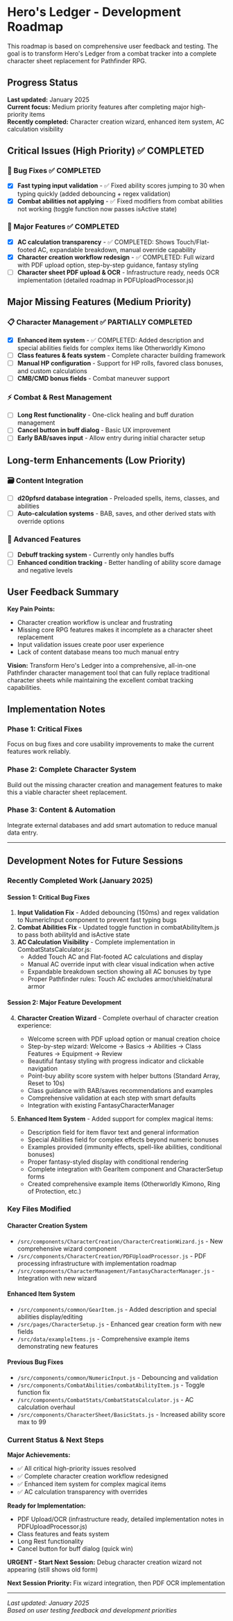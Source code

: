 # Hero's Ledger - Development Roadmap

This roadmap is based on comprehensive user feedback and testing. The goal is to transform Hero's Ledger from a combat tracker into a complete character sheet replacement for Pathfinder RPG.

## Progress Status
**Last updated:** January 2025  
**Current focus:** Medium priority features after completing major high-priority items  
**Recently completed:** Character creation wizard, enhanced item system, AC calculation visibility

## Critical Issues (High Priority) ✅ COMPLETED

### 🐛 Bug Fixes ✅ COMPLETED
- [x] **Fast typing input validation** - ✅ Fixed ability scores jumping to 30 when typing quickly (added debouncing + regex validation)
- [x] **Combat abilities not applying** - ✅ Fixed modifiers from combat abilities not working (toggle function now passes isActive state)

### 🚀 Major Features ✅ COMPLETED 
- [x] **AC calculation transparency** - ✅ COMPLETED: Shows Touch/Flat-footed AC, expandable breakdown, manual override capability
- [x] **Character creation workflow redesign** - ✅ COMPLETED: Full wizard with PDF upload option, step-by-step guidance, fantasy styling
- [ ] **Character sheet PDF upload & OCR** - Infrastructure ready, needs OCR implementation (detailed roadmap in PDFUploadProcessor.js)

## Major Missing Features (Medium Priority)

### 📋 Character Management ✅ PARTIALLY COMPLETED
- [x] **Enhanced item system** - ✅ COMPLETED: Added description and special abilities fields for complex items like Otherworldly Kimono
- [ ] **Class features & feats system** - Complete character building framework
- [ ] **Manual HP configuration** - Support for HP rolls, favored class bonuses, and custom calculations
- [ ] **CMB/CMD bonus fields** - Combat maneuver support

### ⚡ Combat & Rest Management
- [ ] **Long Rest functionality** - One-click healing and buff duration management
- [ ] **Cancel button in buff dialog** - Basic UX improvement
- [ ] **Early BAB/saves input** - Allow entry during initial character setup

## Long-term Enhancements (Low Priority)

### 🗃️ Content Integration
- [ ] **d20pfsrd database integration** - Preloaded spells, items, classes, and abilities
- [ ] **Auto-calculation systems** - BAB, saves, and other derived stats with override options

### 🎯 Advanced Features
- [ ] **Debuff tracking system** - Currently only handles buffs
- [ ] **Enhanced condition tracking** - Better handling of ability score damage and negative levels

## User Feedback Summary

**Key Pain Points:**
- Character creation workflow is unclear and frustrating
- Missing core RPG features makes it incomplete as a character sheet replacement
- Input validation issues create poor user experience
- Lack of content database means too much manual entry

**Vision:**
Transform Hero's Ledger into a comprehensive, all-in-one Pathfinder character management tool that can fully replace traditional character sheets while maintaining the excellent combat tracking capabilities.

## Implementation Notes

### Phase 1: Critical Fixes
Focus on bug fixes and core usability improvements to make the current features work reliably.

### Phase 2: Complete Character System
Build out the missing character creation and management features to make this a viable character sheet replacement.

### Phase 3: Content & Automation
Integrate external databases and add smart automation to reduce manual data entry.

---

## Development Notes for Future Sessions

### Recently Completed Work (January 2025)

#### Session 1: Critical Bug Fixes
1. **Input Validation Fix** - Added debouncing (150ms) and regex validation to NumericInput component to prevent fast typing bugs
2. **Combat Abilities Fix** - Updated toggle function in combatAbilityItem.js to pass both abilityId and isActive state 
3. **AC Calculation Visibility** - Complete implementation in CombatStatsCalculator.js:
   - Added Touch AC and Flat-footed AC calculations and display
   - Manual AC override input with clear visual indication when active
   - Expandable breakdown section showing all AC bonuses by type
   - Proper Pathfinder rules: Touch AC excludes armor/shield/natural armor

#### Session 2: Major Feature Development
4. **Character Creation Wizard** - Complete overhaul of character creation experience:
   - Welcome screen with PDF upload option or manual creation choice
   - Step-by-step wizard: Welcome → Basics → Abilities → Class Features → Equipment → Review
   - Beautiful fantasy styling with progress indicator and clickable navigation
   - Point-buy ability score system with helper buttons (Standard Array, Reset to 10s)
   - Class guidance with BAB/saves recommendations and examples
   - Comprehensive validation at each step with smart defaults
   - Integration with existing FantasyCharacterManager

5. **Enhanced Item System** - Added support for complex magical items:
   - Description field for item flavor text and general information
   - Special Abilities field for complex effects beyond numeric bonuses
   - Examples provided (immunity effects, spell-like abilities, conditional bonuses)
   - Proper fantasy-styled display with conditional rendering
   - Complete integration with GearItem component and CharacterSetup forms
   - Created comprehensive example items (Otherworldly Kimono, Ring of Protection, etc.)

### Key Files Modified

#### Character Creation System
- `/src/components/CharacterCreation/CharacterCreationWizard.js` - New comprehensive wizard component
- `/src/components/CharacterCreation/PDFUploadProcessor.js` - PDF processing infrastructure with implementation roadmap
- `/src/components/CharacterManagement/FantasyCharacterManager.js` - Integration with new wizard

#### Enhanced Item System  
- `/src/components/common/GearItem.js` - Added description and special abilities display/editing
- `/src/pages/CharacterSetup.js` - Enhanced gear creation form with new fields
- `/src/data/exampleItems.js` - Comprehensive example items demonstrating new features

#### Previous Bug Fixes
- `/src/components/common/NumericInput.js` - Debouncing and validation
- `/src/components/CombatAbilities/combatAbilityItem.js` - Toggle function fix  
- `/src/components/CombatStats/CombatStatsCalculator.js` - AC calculation overhaul
- `/src/components/CharacterSheet/BasicStats.js` - Increased ability score max to 99

### Current Status & Next Steps

**Major Achievements:**
- ✅ All critical high-priority issues resolved
- ✅ Complete character creation workflow redesigned
- ✅ Enhanced item system for complex magical items
- ✅ AC calculation transparency with overrides

**Ready for Implementation:**
- PDF Upload/OCR (infrastructure ready, detailed implementation notes in PDFUploadProcessor.js)
- Class features and feats system
- Long Rest functionality  
- Cancel button for buff dialog (quick win)

**URGENT - Start Next Session:** Debug character creation wizard not appearing (still shows old form)

**Next Session Priority:** Fix wizard integration, then PDF OCR implementation

---

*Last updated: January 2025*  
*Based on user testing feedback and development priorities*